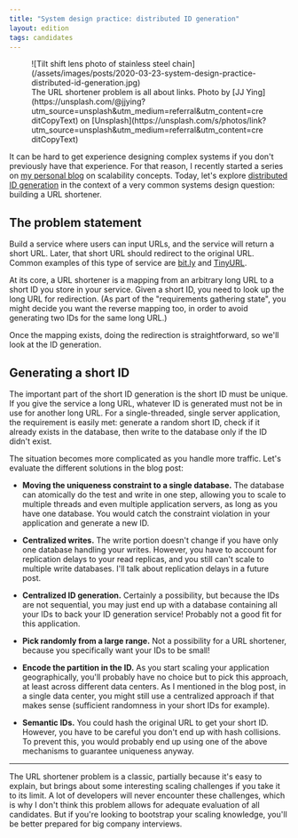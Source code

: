 ```yaml
---
title: "System design practice: distributed ID generation"
layout: edition
tags: candidates
---
```


<figure id="cover-img" markdown="1">
![Tilt shift lens photo of stainless steel chain](/assets/images/posts/2020-03-23-system-design-practice-distributed-id-generation.jpg)
<figcaption markdown="1">The URL shortener problem is all about links. Photo by [JJ Ying](https://unsplash.com/@jjying?utm_source=unsplash&utm_medium=referral&utm_content=creditCopyText) on [Unsplash](https://unsplash.com/s/photos/link?utm_source=unsplash&utm_medium=referral&utm_content=creditCopyText)
</figcaption>
</figure>

It can be hard to get experience designing complex systems if you don't previously have that experience. For that reason, I recently started a series on [my personal blog](https://avikdas.com) on scalability concepts. Today, let's explore [distributed ID generation](https://avikdas.com/2020/03/23/scalability-concepts-distributed-id-generation.html) in the context of a very common systems design question: building a URL shortener.

## The problem statement

Build a service where users can input URLs, and the service will return a short URL. Later, that short URL should redirect to the original URL. Common examples of this type of service are [bit.ly](https://bitly.com/) and [TinyURL](https://tinyurl.com/).

At its core, a URL shortener is a mapping from an arbitrary long URL to a short ID you store in your service. Given a short ID, you need to look up the long URL for redirection. (As part of the "requirements gathering state", you might decide you want the reverse mapping too, in order to avoid generating two IDs for the same long URL.)

Once the mapping exists, doing the redirection is straightforward, so we'll look at the ID generation.

## Generating a short ID

The important part of the short ID generation is the short ID must be unique. If you give the service a long URL, whatever ID is generated must not be in use for another long URL. For a single-threaded, single server application, the requirement is easily met: generate a random short ID, check if it already exists in the database, then write to the database only if the ID didn't exist.

The situation becomes more complicated as you handle more traffic. Let's evaluate the different solutions in the blog post:

- **Moving the uniqueness constraint to a single database.** The database can atomically do the test and write in one step, allowing you to scale to multiple threads and even multiple application servers, as long as you have one database. You would catch the constraint violation in your application and generate a new ID.

- **Centralized writes.** The write portion doesn't change if you have only one database handling your writes. However, you have to account for replication delays to your read replicas, and you still can't scale to multiple write databases. I'll talk about replication delays in a future post.

- **Centralized ID generation.** Certainly a possibility, but because the IDs are not sequential, you may just end up with a database containing all your IDs to back your ID generation service! Probably not a good fit for this application.

- **Pick randomly from a large range.** Not a possibility for a URL shortener, because you specifically want your IDs to be small!

- **Encode the partition in the ID.** As you start scaling your application geographically, you'll probably have no choice but to pick this approach, at least across different data centers. As I mentioned in the blog post, in a single data center, you might still use a centralized approach if that makes sense (sufficient randomness in your short IDs for example).

- **Semantic IDs.** You could hash the original URL to get your short ID. However, you have to be careful you don't end up with hash collisions. To prevent this, you would probably end up using one of the above mechanisms to guarantee uniqueness anyway.

---

The URL shortener problem is a classic, partially because it's easy to explain, but brings about some interesting scaling challenges if you take it to its limit. A lot of developers will never encounter these challenges, which is why I don't think this problem allows for adequate evaluation of all candidates. But if you're looking to bootstrap your scaling knowledge, you'll be better prepared for big company interviews.

